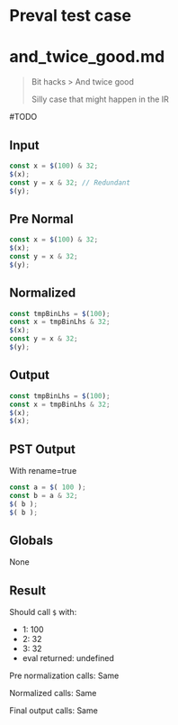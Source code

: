 # Preval test case

# and_twice_good.md

> Bit hacks > And twice good
>
> Silly case that might happen in the IR

#TODO

## Input

`````js filename=intro
const x = $(100) & 32;
$(x);
const y = x & 32; // Redundant
$(y);
`````

## Pre Normal


`````js filename=intro
const x = $(100) & 32;
$(x);
const y = x & 32;
$(y);
`````

## Normalized


`````js filename=intro
const tmpBinLhs = $(100);
const x = tmpBinLhs & 32;
$(x);
const y = x & 32;
$(y);
`````

## Output


`````js filename=intro
const tmpBinLhs = $(100);
const x = tmpBinLhs & 32;
$(x);
$(x);
`````

## PST Output

With rename=true

`````js filename=intro
const a = $( 100 );
const b = a & 32;
$( b );
$( b );
`````

## Globals

None

## Result

Should call `$` with:
 - 1: 100
 - 2: 32
 - 3: 32
 - eval returned: undefined

Pre normalization calls: Same

Normalized calls: Same

Final output calls: Same
